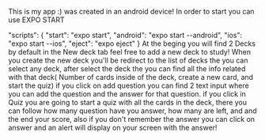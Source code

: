 This is my app :) was created in an android device!
 In order to start you can use EXPO START

  "scripts": {
    "start": "expo start",
    "android": "expo start --android",
    "ios": "expo start --ios",
    "eject": "expo eject"
  }
  At the beging you will find 2 Decks by default in the New deck tab feel free to add a new deck to study!
  When you create the new deck you'll be redirect to the list of decks the you can select any deck, after
  select the deck the you can find all the info related with that deck( Number of cards inside of the deck, create a new card, and start the quiz)
  if you click on add question you can find 2 text input where you can add the question and the answer for that question.
  if you click in Quiz you are going to start a quiz with all the cards in the deck, there you can follow how many question have you answer,
  how many are left, and and the end your score, also if you don't remember the answer you can click on answer and an alert will display on your screen with the answer! 